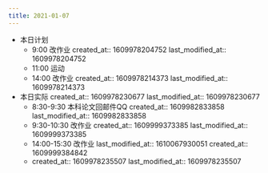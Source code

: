 ```yaml
---
title: 2021-01-07
---
```


- 本日计划
    - 9:00 改作业
      created_at:: 1609978204752
      last_modified_at:: 1609978204752
    - 11:00 运动
    - 14:00 改作业
      created_at:: 1609978214373
      last_modified_at:: 1609978214373
- 本日实际
  created_at:: 1609978230677
  last_modified_at:: 1609978230677
    - 8:30-9:30 本科论文回邮件QQ
      created_at:: 1609982833858
      last_modified_at:: 1609982833858
    - 9:30-10:30 改作业
      created_at:: 1609999373385
      last_modified_at:: 1609999373385
    - 14:00-15:30 改作业
      last_modified_at:: 1610067930051
      created_at:: 1609999384842
    -
      created_at:: 1609978235507
      last_modified_at:: 1609978235507